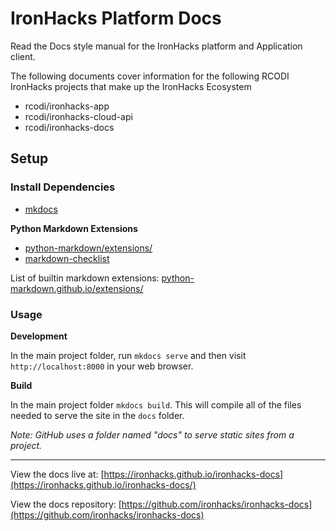 # IronHacks Platform Docs

Read the Docs style manual for the IronHacks platform and Application client.

The following documents cover information for the following RCODI IronHacks projects that make up the IronHacks Ecosystem

- rcodi/ironhacks-app
- rcodi/ironhacks-cloud-api
- rcodi/ironhacks-docs


## Setup

### Install Dependencies

- [mkdocs](https://www.mkdocs.org/)

__Python Markdown Extensions__
- [python-markdown/extensions/](https://python-markdown.github.io/extensions/)
- [markdown-checklist](https://github.com/FND/markdown-checklist)

List of builtin markdown extensions: [python-markdown.github.io/extensions/](https://python-markdown.github.io/extensions/)

### Usage

__Development__

In the main project folder, run `mkdocs serve` and then visit `http://localhost:8000` in your web browser.

__Build__

In the main project folder `mkdocs build`. This will compile all of the files needed to serve the site in the `docs` folder.

*Note: GitHub uses a folder named "docs" to serve static sites from a project.*

---

View the docs live at: [https://ironhacks.github.io/ironhacks-docs](https://ironhacks.github.io/ironhacks-docs/)

View the docs repository: [https://github.com/ironhacks/ironhacks-docs](https://github.com/ironhacks/ironhacks-docs)
